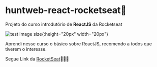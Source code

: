 # huntweb-react-rocketseat🚀

Projeto do curso introdutório de **ReactJS** da Rocketseat

![test image size](https://reactnative.dev/img/header_logo.svg){:height="20px" width="20px"}

Aprendi nesse curso o básico sobre ReactJS, recomendo a todos que tiverem o interesse.

Segue Link da [RocketSeat](https://rocketseat.com.br)🚀🚀🚀
